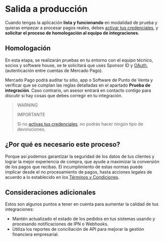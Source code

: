 # Salida a producción

Cuando tengas la aplicación **lista y funcionando** en modalidad de prueba y quieras empezar a procesar pagos reales, debes [activar tus credenciales]([FAKER][CREDENTIALS][URL]), y **solicitar el proceso de homologación al equipo de integraciones**.

## Homologación

En esta etapa, se realizarán pruebas en tu entorno con el equipo técnico, socios y software house, se te solicitará que uses Sponsor ID y [OAuth](/developers/es/guides/additional-content/security/oauth/introduction), (autenticación entre cuentas de Mercado Pago).

Mercado Pago podrá auditar tu sitio, app o Software de Punto de Venta y verificar que se cumplan las reglas detalladas en el apartado **Prueba de integración**. Caso contrario, un asesor entrará en contacto contigo para discutir si hay cosas que debes corregir en tu integración.

> WARNING
>
> IMPORTANTE
>
> Si no [activas tus credenciales]([FAKER][CREDENTIALS][URL]), no podrás hacer ningún tipo de devoluciones.

## ¿Por qué es necesario este proceso?

Porque así podemos garantizar la seguridad de los datos de tus clientes y lograr la mejor experiencia de compra, que ayude a maximizar la conversión de los pagos que recibas.
El incumplimiento de estas normas puede implicar desde el no procesamiento de pagos, hasta acciones legales de acuerdo a lo establecido en los [Términos y Condiciones](https://www.mercadopago[FAKER][URL][DOMAIN]/ayuda/terminos-y-condiciones_299).

## Consideraciones adicionales

Estos son algunos puntos a tener en cuenta para aumentar la calidad de tus integraciones:

* Mantén actualizado el estado de los pedidos en tus sistemas usando y procesando notificaciones de IPN o Webhooks.
* Utiliza los reportes de conciliación de API para mejorar la gestión financiera empresarial.


